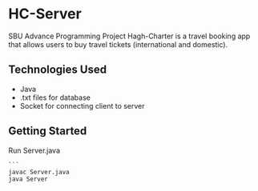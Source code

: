 # HC-Server
 SBU Advance Programming Project
 Hagh-Charter is a travel booking app that allows users to buy travel tickets (international and domestic).

## Technologies Used

- Java
- .txt files for database
- Socket for connecting client to server

## Getting Started

Run Server.java

    ```
    javac Server.java
    java Server
